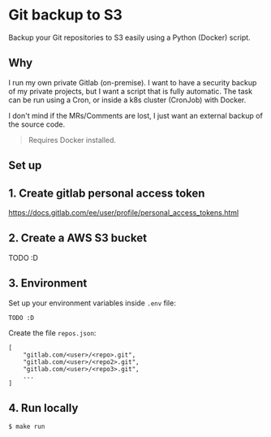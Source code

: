 # Git backup to S3

Backup your Git repositories to S3 easily using a Python (Docker) script.

## Why

I run my own private Gitlab (on-premise). I want to have a security backup of my private projects,
but I want a script that is fully automatic. The task can be run using a Cron, or inside a k8s
cluster (CronJob) with Docker.

I don't mind if the MRs/Comments are lost, I just want an external backup of the source code.

> Requires Docker installed.

## Set up

## 1. Create gitlab personal access token

https://docs.gitlab.com/ee/user/profile/personal_access_tokens.html

## 2. Create a AWS S3 bucket

TODO :D

## 3. Environment

Set up your environment variables inside `.env` file:

```
TODO :D
```

Create the file `repos.json`:

```
[
    "gitlab.com/<user>/<repo>.git",
    "gitlab.com/<user>/<repo2>.git",
    "gitlab.com/<user>/<repo3>.git",
    ...
]
```

## 4. Run locally

```
$ make run
```
